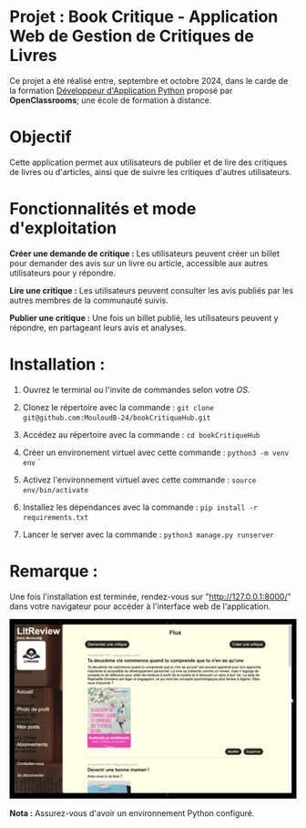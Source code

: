# Projet  : Book Critique - Application Web de Gestion de Critiques de Livres
Ce projet a été réalisé entre, septembre et octobre 2024, dans le carde de la formation
[Développeur d'Application Python](https://openclassrooms.com/fr/paths/879-developpeur-dapplication-python) proposé par **OpenClassrooms**; une école 
de formation à distance.

# Objectif
Cette application permet aux utilisateurs de publier et de lire des critiques de livres ou d'articles, ainsi que de suivre
les critiques d'autres utilisateurs. 

# Fonctionnalités et mode d'exploitation
**Créer une demande de critique :** Les utilisateurs peuvent créer un billet pour demander des avis sur un livre ou article,
accessible aux autres utilisateurs pour y répondre.

**Lire une critique :** Les utilisateurs peuvent consulter les avis publiés par les autres membres de la communauté suivis.

**Publier une critique :** Une fois un billet publié, les utilisateurs peuvent y répondre, en partageant leurs avis 
et analyses.

# Installation :
1. Ouvrez le terminal ou l'invite de commandes selon votre _OS_.

2. Clonez le répertoire avec la commande : `git clone git@github.com:MouloudB-24/bookCritiqueHub.git`

3. Accédez au répertoire avec la commande : `cd bookCritiqueHub`

4. Créer un environement virtuel avec cette commande : `python3 -m venv env`
`
5. Activez l'environnement virtuel avec cette commande : `source env/bin/activate`

5. Installez les dépendances avec la commande : `pip install -r requirements.txt`

6. Lancer le server avec la commande : `python3 manage.py runserver`


# Remarque :
Une fois l'installation est terminée, rendez-vous sur "http://127.0.0.1:8000/" dans votre
navigateur pour accéder à l'interface web de l'application.

![img.png](images/App_interface.png)

**Nota :** Assurez-vous d'avoir un environnement Python configuré.
